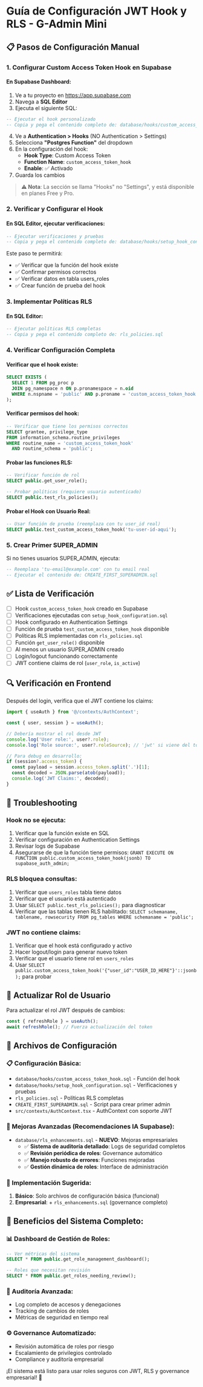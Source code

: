 # Guía de Configuración JWT Hook y RLS - G-Admin Mini

## 📋 Pasos de Configuración Manual

### 1. Configurar Custom Access Token Hook en Supabase

#### En Supabase Dashboard:
1. Ve a tu proyecto en https://app.supabase.com
2. Navega a **SQL Editor**
3. Ejecuta el siguiente SQL:

```sql
-- Ejecutar el hook personalizado
-- Copia y pega el contenido completo de: database/hooks/custom_access_token_hook.sql
```

4. Ve a **Authentication > Hooks** (NO Authentication > Settings)
5. Selecciona **"Postgres Function"** del dropdown
6. En la configuración del hook:
   - **Hook Type**: Custom Access Token
   - **Function Name**: `custom_access_token_hook`
   - **Enable**: ✅ Activado
7. Guarda los cambios

> **⚠️ Nota**: La sección se llama "Hooks" no "Settings", y está disponible en planes Free y Pro.

### 2. Verificar y Configurar el Hook

#### En SQL Editor, ejecutar verificaciones:
```sql
-- Ejecutar verificaciones y pruebas
-- Copia y pega el contenido completo de: database/hooks/setup_hook_configuration.sql
```

Este paso te permitirá:
- ✅ Verificar que la función del hook existe
- ✅ Confirmar permisos correctos
- ✅ Verificar datos en tabla users_roles
- ✅ Crear función de prueba del hook

### 3. Implementar Políticas RLS

#### En SQL Editor:
```sql
-- Ejecutar políticas RLS completas
-- Copia y pega el contenido completo de: rls_policies.sql
```

### 4. Verificar Configuración Completa

#### Verificar que el hook existe:
```sql
SELECT EXISTS (
  SELECT 1 FROM pg_proc p 
  JOIN pg_namespace n ON p.pronamespace = n.oid 
  WHERE n.nspname = 'public' AND p.proname = 'custom_access_token_hook'
);
```

#### Verificar permisos del hook:
```sql
-- Verificar que tiene los permisos correctos
SELECT grantee, privilege_type 
FROM information_schema.routine_privileges 
WHERE routine_name = 'custom_access_token_hook' 
  AND routine_schema = 'public';
```

#### Probar las funciones RLS:
```sql
-- Verificar función de rol
SELECT public.get_user_role();

-- Probar políticas (requiere usuario autenticado)
SELECT public.test_rls_policies();
```

#### Probar el Hook con Usuario Real:
```sql
-- Usar función de prueba (reemplaza con tu user_id real)
SELECT public.test_custom_access_token_hook('tu-user-id-aqui');
```

### 5. Crear Primer SUPER_ADMIN

Si no tienes usuarios SUPER_ADMIN, ejecuta:
```sql
-- Reemplaza 'tu-email@example.com' con tu email real
-- Ejecutar el contenido de: CREATE_FIRST_SUPERADMIN.sql
```

## ✅ Lista de Verificación

- [ ] Hook `custom_access_token_hook` creado en Supabase
- [ ] Verificaciones ejecutadas con `setup_hook_configuration.sql`
- [ ] Hook configurado en Authentication Settings
- [ ] Función de prueba `test_custom_access_token_hook` disponible
- [ ] Políticas RLS implementadas con `rls_policies.sql`
- [ ] Función `get_user_role()` disponible
- [ ] Al menos un usuario SUPER_ADMIN creado
- [ ] Login/logout funcionando correctamente
- [ ] JWT contiene claims de rol (`user_role`, `is_active`)

## 🔍 Verificación en Frontend

Después del login, verifica que el JWT contiene los claims:

```typescript
import { useAuth } from '@/contexts/AuthContext';

const { user, session } = useAuth();

// Debería mostrar el rol desde JWT
console.log('User role:', user?.role);
console.log('Role source:', user?.roleSource); // 'jwt' si viene del token

// Para debug en desarrollo:
if (session?.access_token) {
  const payload = session.access_token.split('.')[1];
  const decoded = JSON.parse(atob(payload));
  console.log('JWT Claims:', decoded);
}
```

## 🛟 Troubleshooting

### Hook no se ejecuta:
1. Verificar que la función existe en SQL
2. Verificar configuración en Authentication Settings
3. Revisar logs de Supabase
4. Asegurarse de que la función tiene permisos: `GRANT EXECUTE ON FUNCTION public.custom_access_token_hook(jsonb) TO supabase_auth_admin;`

### RLS bloquea consultas:
1. Verificar que `users_roles` tabla tiene datos
2. Verificar que el usuario está autenticado
3. Usar `SELECT public.test_rls_policies();` para diagnosticar
4. Verificar que las tablas tienen RLS habilitado: `SELECT schemaname, tablename, rowsecurity FROM pg_tables WHERE schemaname = 'public';`

### JWT no contiene claims:
1. Verificar que el hook está configurado y activo
2. Hacer logout/login para generar nuevo token
3. Verificar que el usuario tiene rol en `users_roles`
4. Usar `SELECT public.custom_access_token_hook('{"user_id":"USER_ID_HERE"}'::jsonb);` para probar

## 🔄 Actualizar Rol de Usuario

Para actualizar el rol JWT después de cambios:

```typescript
const { refreshRole } = useAuth();
await refreshRole(); // Fuerza actualización del token
```

## 📁 Archivos de Configuración

### **📋 Configuración Básica:**
- `database/hooks/custom_access_token_hook.sql` - Función del hook
- `database/hooks/setup_hook_configuration.sql` - Verificaciones y pruebas
- `rls_policies.sql` - Políticas RLS completas
- `CREATE_FIRST_SUPERADMIN.sql` - Script para crear primer admin
- `src/contexts/AuthContext.tsx` - AuthContext con soporte JWT

### **🚀 Mejoras Avanzadas (Recomendaciones IA Supabase):**
- `database/rls_enhancements.sql` - **NUEVO**: Mejoras empresariales
  - ✅ **Sistema de auditoría detallado**: Logs de seguridad completos
  - ✅ **Revisión periódica de roles**: Governance automático
  - ✅ **Manejo robusto de errores**: Funciones mejoradas
  - ✅ **Gestión dinámica de roles**: Interface de administración

### **🔧 Implementación Sugerida:**
1. **Básico**: Solo archivos de configuración básica (funcional)
2. **Empresarial**: + `rls_enhancements.sql` (governance completo)

## 🎯 **Beneficios del Sistema Completo:**

### **📊 Dashboard de Gestión de Roles:**
```sql
-- Ver métricas del sistema
SELECT * FROM public.get_role_management_dashboard();

-- Roles que necesitan revisión
SELECT * FROM public.get_roles_needing_review();
```

### **🔐 Auditoría Avanzada:**
- Log completo de accesos y denegaciones
- Tracking de cambios de roles
- Métricas de seguridad en tiempo real

### **⚙️ Governance Automatizado:**
- Revisión automática de roles por riesgo
- Escalamiento de privilegios controlado
- Compliance y auditoría empresarial

¡El sistema está listo para usar roles seguros con JWT, RLS y governance empresarial! 🚀